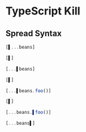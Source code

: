 # TypeScript Kill
## Spread Syntax
```typescript
[▌...beans]
```
```typescript
[▌]
```

```typescript
[...▌beans]
```
```typescript
[▌]
```

```typescript
[...▌beans.foo()]
```
```typescript
[▌]
```

```typescript
[...beans.▌foo()]
```
```typescript
[...beans▌]
```